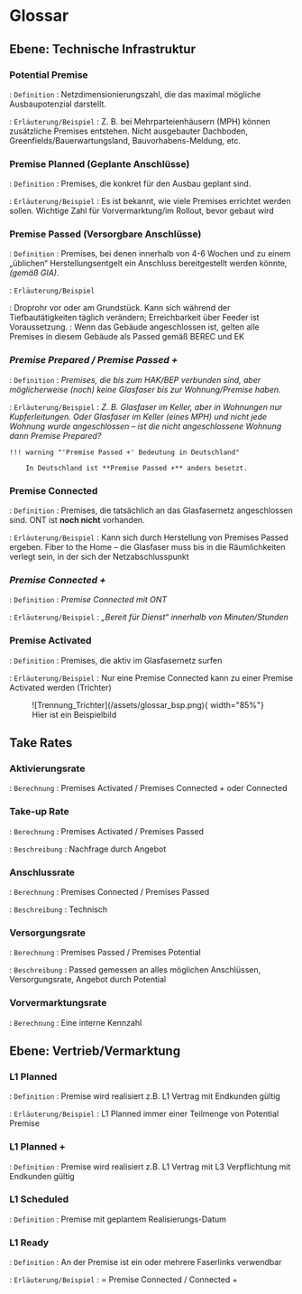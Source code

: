 # Glossar

## Ebene: Technische Infrastruktur


### Potential Premise

: `Definition` 
: Netzdimensionierungszahl, die das maximal mögliche Ausbaupotenzial darstellt.

: `Erläuterung/Beispiel` 
: Z. B. bei Mehrparteienhäusern (MPH) können zusätzliche Premises entstehen. Nicht ausgebauter Dachboden, Greenfields/Bauerwartungsland, Bauvorhabens-Meldung, etc.


### Premise Planned (Geplante Anschlüsse)

: `Definition` 
: Premises, die konkret für den Ausbau geplant sind.

: `Erläuterung/Beispiel` 
: Es ist bekannt, wie viele Premises errichtet werden sollen. Wichtige Zahl für Vorvermarktung/im Rollout, bevor gebaut wird


### Premise Passed (Versorgbare Anschlüsse)

: `Definition` 
: Premises, bei denen innerhalb von 4-6 Wochen und zu einem „üblichen“ Herstellungsentgelt ein Anschluss bereitgestellt werden könnte, *(gemäß GIA)*.

: `Erläuterung/Beispiel` 

: Droprohr vor oder am Grundstück. Kann sich während der Tiefbautätigkeiten täglich verändern; Erreichbarkeit über Feeder ist Voraussetzung.
: Wenn das Gebäude angeschlossen ist, gelten alle Premises in diesem Gebäude als Passed gemäß BEREC und EK


### *Premise Prepared / Premise Passed +*

: `Definition` 
: *Premises, die bis zum HAK/BEP verbunden sind, aber möglicherweise (noch) keine Glasfaser bis zur Wohnung/Premise haben.*

: `Erläuterung/Beispiel` 
: *Z. B. Glasfaser im Keller, aber in Wohnungen nur Kupferleitungen. Oder Glasfaser im Keller (eines MPH) und nicht jede Wohnung wurde angeschlossen – ist die nicht angeschlossene Wohnung dann Premise Prepared?*

    !!! warning "'Premise Passed +' Bedeutung in Deutschland"
  
        In Deutschland ist **Premise Passed +** anders besetzt.


### Premise Connected

: `Definition` 
: Premises, die tatsächlich an das Glasfasernetz angeschlossen sind. ONT ist **noch nicht** vorhanden.

: `Erläuterung/Beispiel` 
: Kann sich durch Herstellung von Premises Passed ergeben. Fiber to the Home – die Glasfaser muss bis in die Räumlichkeiten verlegt sein, in der sich der Netzabschlusspunkt


### *Premise Connected +*

: `Definition` 
: *Premise Connected mit ONT*

: `Erläuterung/Beispiel` 
: *„Bereit für Dienst“ innerhalb von Minuten/Stunden*


### Premise Activated

: `Definition` 
: Premises, die aktiv im Glasfasernetz surfen

: `Erläuterung/Beispiel` 
: Nur eine Premise Connected kann zu einer Premise Activated werden (Trichter)


<figure markdown="span">
  ![Trennung_Trichter](/assets/glossar_bsp.png){ width="85%"}
  <figcaption>Hier ist ein Beispielbild</figcaption>
</figure>



## Take Rates

### Aktivierungsrate

: `Berechnung` 
: Premises Activated / Premises Connected + oder Connected


### Take-up Rate

: `Berechnung` 
: Premises Activated / Premises Passed

: `Beschreibung` 
: Nachfrage durch Angebot 


### Anschlussrate

: `Berechnung` 
: Premises Connected / Premises Passed

: `Beschreibung` 
: Technisch


### Versorgungsrate

: `Berechnung` 
: Premises Passed / Premises Potential

: `Beschreibung` 
: Passed gemessen an alles möglichen Anschlüssen, Versorgungsrate, Angebot durch Potential


### Vorvermarktungsrate

: `Berechnung` 
: Eine interne Kennzahl




## Ebene: Vertrieb/Vermarktung

### L1 Planned

: `Definition` 
: Premise wird realisiert z.B. L1 Vertrag mit Endkunden gültig

: `Erläuterung/Beispiel` 
: L1 Planned immer einer Teilmenge von Potential Premise


### L1 Planned +

: `Definition` 
: Premise wird realisiert z.B. L1 Vertrag mit L3 Verpflichtung mit Endkunden gültig


### L1 Scheduled

: `Definition` 
: Premise mit geplantem Realisierungs-Datum


### L1 Ready

: `Definition` 
: An der Premise ist ein oder mehrere Faserlinks verwendbar

: `Erläuterung/Beispiel` 
: = Premise Connected / Connected +



